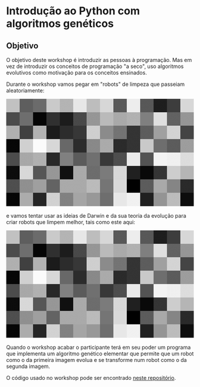 # Introdução ao Python com algoritmos genéticos

## Objetivo

O objetivo deste workshop é introduzir as pessoas à programação. Mas em vez de introduzir os conceitos de programação "a seco", uso algoritmos evolutivos como motivação para os conceitos ensinados.

Durante o workshop vamos pegar em "robots" de limpeza que passeiam aleatoriamente:

![Gif with a robot randomly walking around a rectangular grid](initial_robot.gif)

e vamos tentar usar as ideias de Darwin e da sua teoria da evolução para criar robots que limpem melhor, tais como este aqui:

![Gif with a robot walking around a rectangular grid without overlapping its path too much](better_robot.gif)

Quando o workshop acabar o participante terá em seu poder um programa que implementa um algoritmo genético elementar que permite que um robot como o da primeira imagem evolua e se transforme num robot como o da segunda imagem.

O código usado no workshop pode ser encontrado [neste repositório][github-repo].

[github-repo]: https://github.com/RojerGS/workshops